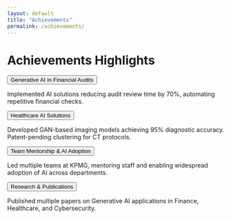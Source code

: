 ```yaml
---
layout: default
title: "Achievements"
permalink: /achievements/
---
```


# Achievements Highlights

<div class="timeline fade-in">

<div class="timeline-entry">
  <button class="collapsible">Generative AI in Financial Audits</button>
  <div class="content-collapsible">
    <p>Implemented AI solutions reducing audit review time by 70%, automating repetitive financial checks.</p>
  </div>
</div>

<div class="timeline-entry">
  <button class="collapsible">Healthcare AI Solutions</button>
  <div class="content-collapsible">
    <p>Developed GAN-based imaging models achieving 95% diagnostic accuracy. Patent-pending clustering for CT protocols.</p>
  </div>
</div>

<div class="timeline-entry">
  <button class="collapsible">Team Mentorship & AI Adoption</button>
  <div class="content-collapsible">
    <p>Led multiple teams at KPMG, mentoring staff and enabling widespread adoption of AI across departments.</p>
  </div>
</div>

<div class="timeline-entry">
  <button class="collapsible">Research & Publications</button>
  <div class="content-collapsible">
    <p>Published multiple papers on Generative AI applications in Finance, Healthcare, and Cybersecurity.</p>
  </div>
</div>

</div>
